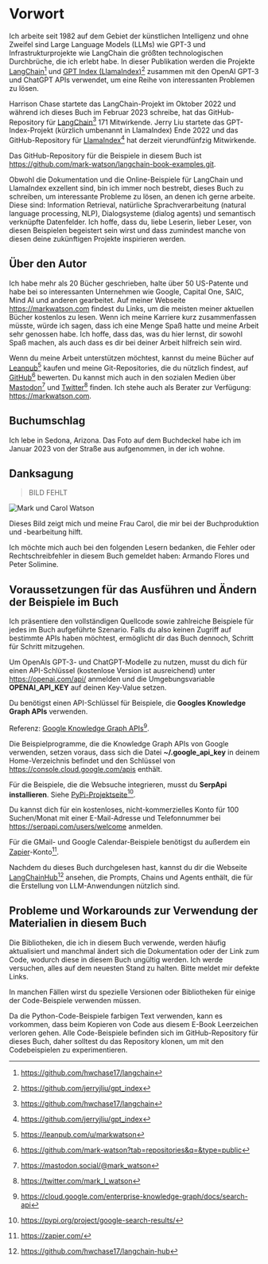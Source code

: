 # Vorwort

Ich arbeite seit 1982 auf dem Gebiet der künstlichen Intelligenz und ohne Zweifel sind Large Language Models (LLMs) wie GPT-3 und Infrastrukturprojekte wie LangChain die größten technologischen Durchbrüche, die ich erlebt habe. In dieser Publikation werden die Projekte [LangChain](https://github.com/hwchase17/langchain)[^1] und [GPT Index (LlamaIndex)](https://github.com/jerryjliu/gpt_index)[^2] zusammen mit den OpenAI GPT-3 und ChatGPT APIs verwendet, um eine Reihe von interessanten Problemen zu lösen.

Harrison Chase startete das LangChain-Projekt im Oktober 2022 und während ich dieses Buch im Februar 2023 schreibe, hat das GitHub-Repository für [LangChain](https://github.com/hwchase17/langchain)[^1] 171 Mitwirkende. Jerry Liu startete das GPT-Index-Projekt (kürzlich umbenannt in LlamaIndex) Ende 2022 und das GitHub-Repository für [LlamaIndex](https://github.com/jerryjliu/gpt_index)[^2] hat derzeit vierundfünfzig Mitwirkende.

Das GitHub-Repository für die Beispiele in diesem Buch ist https://github.com/mark-watson/langchain-book-examples.git.

Obwohl die Dokumentation und die Online-Beispiele für LangChain und LlamaIndex exzellent sind, bin ich immer noch bestrebt, dieses Buch zu schreiben, um interessante Probleme zu lösen, an denen ich gerne arbeite. Diese sind: Information Retrieval, natürliche Sprachverarbeitung (natural language processing, NLP), Dialogsysteme (dialog agents) und semantisch verknüpfte Datenfelder. Ich hoffe, dass du, liebe Leserin, lieber Leser, von diesen Beispielen begeistert sein wirst und dass zumindest manche von diesen deine zukünftigen Projekte inspirieren werden.

[^1]: https://github.com/hwchase17/langchain
[^2]: https://github.com/jerryjliu/gpt_index

## Über den Autor

Ich habe mehr als 20 Bücher geschrieben, halte über 50 US-Patente und habe bei so interessanten Unternehmen wie Google, Capital One, SAIC, Mind AI und anderen gearbeitet. Auf meiner Webseite https://markwatson.com findest du Links, um die meisten meiner aktuellen Bücher kostenlos zu lesen. Wenn ich meine Karriere kurz zusammenfassen müsste, würde ich sagen, dass ich eine Menge Spaß hatte und meine Arbeit sehr genossen habe. Ich hoffe, dass das, was du hier lernst, dir sowohl Spaß machen, als auch dass es dir bei deiner Arbeit hilfreich sein wird.

Wenn du meine Arbeit unterstützen möchtest, kannst du meine Bücher auf [Leanpub](https://leanpub.com/u/markwatson)[^3] kaufen und meine Git-Repositories, die du nützlich findest, auf [GitHub](https://github.com/mark-watson?tab=repositories&q=&type=public)[^4] bewerten. Du kannst mich auch in den sozialen Medien über [Mastodon](https://mastodon.social/@mark_watson)[^5] und [Twitter](https://twitter.com/mark_l_watson)[^6] finden. Ich stehe auch als Berater zur Verfügung: https://markwatson.com.

[^3]: https://leanpub.com/u/markwatson
[^4]: https://github.com/mark-watson?tab=repositories&q=&type=public
[^5]: https://mastodon.social/@mark_watson
[^6]: https://twitter.com/mark_l_watson

## Buchumschlag

Ich lebe in Sedona, Arizona. Das Foto auf dem Buchdeckel habe ich im Januar 2023 von der Straße aus aufgenommen, in der ich wohne.

## Danksagung

>BILD FEHLT

![Mark und Carol Watson](marcandcarolwatson.jpg)

Dieses Bild zeigt mich und meine Frau Carol, die mir bei der Buchproduktion und -bearbeitung hilft.

Ich möchte mich auch bei den folgenden Lesern bedanken, die Fehler oder Rechtschreibfehler in diesem Buch gemeldet haben: Armando Flores  und Peter Solimine.

## Voraussetzungen für das Ausführen und Ändern der Beispiele im Buch

Ich präsentiere den vollständigen Quellcode sowie zahlreiche Beispiele für jedes im Buch aufgeführte Szenario. Falls du also keinen Zugriff auf bestimmte APIs haben möchtest, ermöglicht dir das Buch dennoch, Schritt für Schritt mitzugehen.

Um OpenAIs GPT-3- und ChatGPT-Modelle zu nutzen, musst du dich für einen API-Schlüssel (kostenlose Version ist ausreichend) unter https://openai.com/api/ anmelden und die Umgebungsvariable **OPENAI_API_KEY** auf deinen Key-Value setzen.

Du benötigst einen API-Schlüssel für Beispiele, die **Googles Knowledge Graph APIs** verwenden.

Referenz: [Google Knowledge Graph APIs](https://cloud.google.com/enterprise-knowledge-graph/docs/search-api)[^7]. 

Die Beispielprogramme, die die Knowledge Graph APIs von Google verwenden, setzen voraus, dass sich die Datei **~/.google_api_key** in deinem Home-Verzeichnis befindet und den Schlüssel von https://console.cloud.google.com/apis enthält.

Für die Beispiele, die die Websuche integrieren, musst du **SerpApi installieren**. Siehe [PyPi-Projektseite](https://pypi.org/project/google-search-results/)[^8]. 

Du kannst dich für ein kostenloses, nicht-kommerzielles Konto für 100 Suchen/Monat mit einer E-Mail-Adresse und Telefonnummer bei https://serpapi.com/users/welcome anmelden.

Für die GMail- und Google Calendar-Beispiele benötigst du außerdem ein [Zapier](https://zapier.com/)-Konto[^9].

Nachdem du dieses Buch durchgelesen hast, kannst du dir die Webseite [LangChainHub](https://github.com/hwchase17/langchain-hub)[^10] ansehen, die Prompts, Chains und Agents enthält, die für die Erstellung von LLM-Anwendungen nützlich sind.

[^7]: https://cloud.google.com/enterprise-knowledge-graph/docs/search-api
[^8]: https://pypi.org/project/google-search-results/
[^9]: https://zapier.com/
[^10]: https://github.com/hwchase17/langchain-hub

## Probleme und Workarounds zur Verwendung der Materialien in diesem Buch

Die Bibliotheken, die ich in diesem Buch verwende, werden häufig aktualisiert und manchmal ändert sich die Dokumentation oder der Link zum Code, wodurch diese in diesem Buch ungültig werden. Ich werde versuchen, alles auf dem neuesten Stand zu halten. Bitte meldet mir defekte Links.

In manchen Fällen wirst du spezielle Versionen oder Bibliotheken für einige der Code-Beispiele verwenden müssen.

Da die Python-Code-Beispiele farbigen Text verwenden, kann es vorkommen, dass beim Kopieren von Code aus diesem E-Book Leerzeichen verloren gehen. Alle Code-Beispiele befinden sich im GitHub-Repository für dieses Buch, daher solltest du das Repository klonen, um mit den Codebeispielen zu experimentieren.